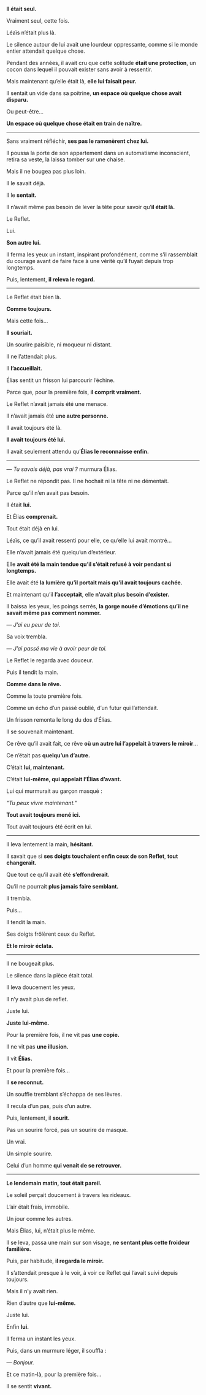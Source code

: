 **Il était seul.**

Vraiment seul, cette fois.

Léaïs n’était plus là.

Le silence autour de lui avait une lourdeur oppressante, comme si le monde entier attendait quelque chose.

Pendant des années, il avait cru que cette solitude **était une protection**, un cocon dans lequel il pouvait exister sans avoir à ressentir.

Mais maintenant qu’elle était là, **elle lui faisait peur.**

Il sentait un vide dans sa poitrine, **un espace où quelque chose avait disparu.**

Ou peut-être…

**Un espace où quelque chose était en train de naître.**

---

Sans vraiment réfléchir, **ses pas le ramenèrent chez lui.**

Il poussa la porte de son appartement dans un automatisme inconscient, retira sa veste, la laissa tomber sur une chaise.

Mais il ne bougea pas plus loin.

Il le savait déjà.

Il le **sentait.**

Il n’avait même pas besoin de lever la tête pour savoir qu’**il était là.**

Le Reflet.

Lui.

**Son autre lui.**

Il ferma les yeux un instant, inspirant profondément, comme s’il rassemblait du courage avant de faire face à une vérité qu’il fuyait depuis trop longtemps.

Puis, lentement, **il releva le regard.**

---

Le Reflet était bien là.

**Comme toujours.**

Mais cette fois…

**Il souriait.**

Un sourire paisible, ni moqueur ni distant.

Il ne l’attendait plus.

Il **l’accueillait.**

Élias sentit un frisson lui parcourir l’échine.

Parce que, pour la première fois, **il comprit vraiment.**

Le Reflet n’avait jamais été une menace.

Il n’avait jamais été **une autre personne.**

Il avait toujours été là.

**Il avait toujours été lui.**

Il avait seulement attendu qu’**Élias le reconnaisse enfin.**

---

— _Tu savais déjà, pas vrai ?_ murmura Élias.

Le Reflet ne répondit pas. Il ne hochait ni la tête ni ne démentait.

Parce qu’il n’en avait pas besoin.

Il était **lui.**

Et Élias **comprenait.**

Tout était déjà en lui.

Léaïs, ce qu’il avait ressenti pour elle, ce qu’elle lui avait montré…

Elle n’avait jamais été quelqu’un d’extérieur.

Elle **avait été la main tendue qu’il s’était refusé à voir pendant si longtemps.**

Elle avait été **la lumière qu’il portait mais qu’il avait toujours cachée.**

Et maintenant qu’il **l’acceptait**, elle **n’avait plus besoin d’exister.**

Il baissa les yeux, les poings serrés, **la gorge nouée d’émotions qu’il ne savait même pas comment nommer.**

— _J’ai eu peur de toi._

Sa voix trembla.

— _J’ai passé ma vie à avoir peur de toi._

Le Reflet le regarda avec douceur.

Puis il tendit la main.

**Comme dans le rêve.**

Comme la toute première fois.

Comme un écho d’un passé oublié, d’un futur qui l’attendait.

Un frisson remonta le long du dos d’Élias.

Il se souvenait maintenant.

Ce rêve qu’il avait fait, ce rêve **où un autre lui l’appelait à travers le miroir**…

Ce n’était pas **quelqu’un d’autre.**

C’était **lui, maintenant.**

C’était **lui-même, qui appelait l’Élias d’avant.**

Lui qui murmurait au garçon masqué :

_"Tu peux vivre maintenant."_

**Tout avait toujours mené ici.**

Tout avait toujours été écrit en lui.

---

Il leva lentement la main, **hésitant.**

Il savait que si **ses doigts touchaient enfin ceux de son Reflet**, **tout changerait.**

Que tout ce qu’il avait été **s’effondrerait.**

Qu’il ne pourrait **plus jamais faire semblant.**

Il trembla.

Puis…

Il tendit la main.

Ses doigts frôlèrent ceux du Reflet.

**Et le miroir éclata.**

---

Il ne bougeait plus.

Le silence dans la pièce était total.

Il leva doucement les yeux.

Il n’y avait plus de reflet.

Juste lui.

**Juste lui-même.**

Pour la première fois, il ne vit pas **une copie.**

Il ne vit pas **une illusion.**

Il vit **Élias.**

Et pour la première fois…

Il **se reconnut.**

Un souffle tremblant s’échappa de ses lèvres.

Il recula d’un pas, puis d’un autre.

Puis, lentement, il **sourit.**

Pas un sourire forcé, pas un sourire de masque.

Un vrai.

Un simple sourire.

Celui d’un homme **qui venait de se retrouver.**

---

**Le lendemain matin, tout était pareil.**

Le soleil perçait doucement à travers les rideaux.

L’air était frais, immobile.

Un jour comme les autres.

Mais Élias, lui, n’était plus le même.

Il se leva, passa une main sur son visage, **ne sentant plus cette froideur familière.**

Puis, par habitude, **il regarda le miroir.**

Il s’attendait presque à le voir, à voir ce Reflet qui l’avait suivi depuis toujours.

Mais il n’y avait rien.

Rien d’autre que **lui-même.**

Juste lui.

Enfin **lui.**

Il ferma un instant les yeux.

Puis, dans un murmure léger, il souffla :

— _Bonjour._

Et ce matin-là, pour la première fois…

Il se sentit **vivant.**

